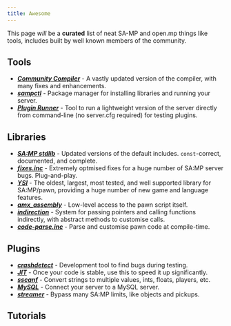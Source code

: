 ```yaml
---
title: Awesome
---
```


This page _will_ be a **curated** list of neat SA-MP and open.mp things like tools, includes built by well known members of the community.

## Tools

* ***[Community Compiler](https://github.com/pawn-lang/compiler/)*** - A vastly updated version of the compiler, with many fixes and enhancements.
* ***[sampctl](http://sampctl.com/)*** - Package manager for installing libraries and running your server.
* ***[Plugin Runner](https://github.com/Zeex/samp-plugin-runner/)*** - Tool to run a lightweight version of the server directly from command-line (no server.cfg required) for testing plugins.

## Libraries

* ***[SA:MP stdlib](https://github.com/pawn-lang/samp-stdlib/)*** - Updated versions of the default includes.  `const`-correct, documented, and complete.
* ***[fixes.inc](https://github.com/pawn-lang/sa-mp-fixes/)*** - Extremely optmised fixes for a huge number of SA:MP server bugs.  Plug-and-play.
* ***[YSI](https://github.com/pawn-lang/YSI-Includes/)*** - The oldest, largest, most tested, and well supported library for SA:MP/pawn, providing a huge number of new game and language features.
* ***[amx_assembly](https://github.com/Zeex/amx_assembly/)*** - Low-level access to the pawn script itself.
* ***[indirection](https://github.com/Y-Less/indirection/)*** - System for passing pointers and calling functions indirectly, with abstract methods to customise calls.
* ***[code-parse.inc](https://github.com/Y-Less/code-parse.inc/)*** - Parse and customise pawn code at compile-time.

## Plugins

* ***[crashdetect](https://github.com/Zeex/samp-plugin-crashdetect/)*** - Development tool to find bugs during testing.
* ***[JIT](https://github.com/Zeex/samp-plugin-jit/)*** - Once your code is stable, use this to speed it up significantly.
* ***[sscanf](https://github.com/Y-Less/sscanf/)*** - Convert strings to multiple values, ints, floats, players, etc.
* ***[MySQL](https://github.com/pBlueG/SA-MP-MySQL/)*** - Connect your server to a MySQL server.
* ***[streamer](https://github.com/samp-incognito/samp-streamer-plugin/)*** - Bypass many SA:MP limits, like objects and pickups.

## Tutorials

